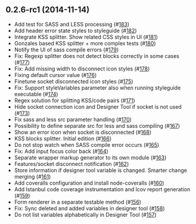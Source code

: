 ## 0.2.6-rc1 (2014-11-14)

* Add test for SASS and LESS processing (#[183](https://github.com/SC5/sc5-styleguide/pull/183))
* Add header error state styles to styleguide (#[182](https://github.com/SC5/sc5-styleguide/pull/182))
* Integrate KSS splitter. Show related CSS styles in UI (#[181](https://github.com/SC5/sc5-styleguide/pull/181))
* Gonzales based KSS splitter + more complex tests (#[180](https://github.com/SC5/sc5-styleguide/pull/180))
* Notify the UI of sass compile errors (#[179](https://github.com/SC5/sc5-styleguide/pull/179))
* Fix: Regexp splitter does not detect blocks correctly in some cases (#[177](https://github.com/SC5/sc5-styleguide/pull/177))
* Fix: Add missing width to disconnect icon styles (#[178](https://github.com/SC5/sc5-styleguide/pull/178))
* Fixing default cursor value (#[176](https://github.com/SC5/sc5-styleguide/pull/176))
* Finetune socket disconnected icon styles (#[175](https://github.com/SC5/sc5-styleguide/pull/175))
* Fix: Support styleVariables parameter also when running styleguide executable (#[174](https://github.com/SC5/sc5-styleguide/pull/174))
* Regex solution for splitting KSS/code pairs (#[171](https://github.com/SC5/sc5-styleguide/pull/171))
* Hide socket connection icon and Designer Tool if socket is not used (#[173](https://github.com/SC5/sc5-styleguide/pull/173))
* Fix sass and less src parameter handling (#[170](https://github.com/SC5/sc5-styleguide/pull/170))
* Possibility to define separate src for less and sass compiling (#[167](https://github.com/SC5/sc5-styleguide/pull/167))
* Show an error icon when socket is disconnected (#[168](https://github.com/SC5/sc5-styleguide/pull/168))
* KSS blocks splitter. Initial edition (#[166](https://github.com/SC5/sc5-styleguide/pull/166))
* Do not stop watch when SASS compile error occurs (#[165](https://github.com/SC5/sc5-styleguide/pull/165))
* Fix: Add input focus color back (#[164](https://github.com/SC5/sc5-styleguide/pull/164))
* Separate wrapper markup generator to its own module (#[163](https://github.com/SC5/sc5-styleguide/pull/163))
* Features/socket disconnect notification (#[162](https://github.com/SC5/sc5-styleguide/pull/162))
* Store information if designer tool variable is changed. Smarter change merging (#[161](https://github.com/SC5/sc5-styleguide/pull/161))
* Add coveralls configuration and install node-coveralls (#[160](https://github.com/SC5/sc5-styleguide/pull/160))
* Add Istanbul code coverage instrumentation and lcov report generation (#[159](https://github.com/SC5/sc5-styleguide/pull/159))
* Form renderer in a separate testable method (#[156](https://github.com/SC5/sc5-styleguide/pull/156))
* Fix: Sync deleted and added variables in designer tool (#[158](https://github.com/SC5/sc5-styleguide/pull/158))
* Do not list variables alphabetically in Designer Tool (#[157](https://github.com/SC5/sc5-styleguide/pull/157))

